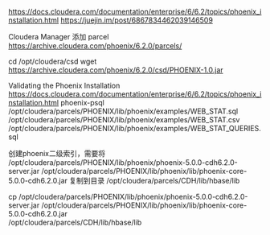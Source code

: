 
https://docs.cloudera.com/documentation/enterprise/6/6.2/topics/phoenix_installation.html
https://juejin.im/post/6867834462039146509


Cloudera Manager 添加 parcel
https://archive.cloudera.com/phoenix/6.2.0/parcels/

cd /opt/cloudera/csd
wget https://archive.cloudera.com/phoenix/6.2.0/csd/PHOENIX-1.0.jar



Validating the Phoenix Installation
https://docs.cloudera.com/documentation/enterprise/6/6.2/topics/phoenix_installation.html
phoenix-psql /opt/cloudera/parcels/PHOENIX/lib/phoenix/examples/WEB_STAT.sql \
/opt/cloudera/parcels/PHOENIX/lib/phoenix/examples/WEB_STAT.csv \
/opt/cloudera/parcels/PHOENIX/lib/phoenix/examples/WEB_STAT_QUERIES.sql

创建phoenix二级索引，需要将
/opt/cloudera/parcels/PHOENIX/lib/phoenix/phoenix-5.0.0-cdh6.2.0-server.jar
/opt/cloudera/parcels/PHOENIX/lib/phoenix/lib/phoenix-core-5.0.0-cdh6.2.0.jar
复制到目录
/opt/cloudera/parcels/CDH/lib/hbase/lib

cp /opt/cloudera/parcels/PHOENIX/lib/phoenix/phoenix-5.0.0-cdh6.2.0-server.jar /opt/cloudera/parcels/PHOENIX/lib/phoenix/lib/phoenix-core-5.0.0-cdh6.2.0.jar \
/opt/cloudera/parcels/CDH/lib/hbase/lib
